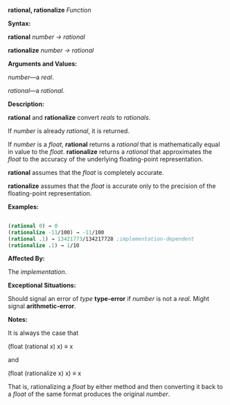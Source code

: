 **rational, rationalize** *Function* 



**Syntax:** 



**rational** *number → rational* 



**rationalize** *number → rational* 



**Arguments and Values:** 



*number*—a *real*. 



*rational*—a *rational*. 



**Description:** 



**rational** and **rationalize** convert *reals* to *rationals*. 



If *number* is already *rational*, it is returned. 



If *number* is a *float*, **rational** returns a *rational* that is mathematically equal in value to the *float*. **rationalize** returns a *rational* that approximates the *float* to the accuracy of the underlying floating-point representation. 



**rational** assumes that the *float* is completely accurate. 



**rationalize** assumes that the *float* is accurate only to the precision of the floating-point representation. 



**Examples:**
```lisp
 
(rational 0) → 0 
(rationalize -11/100) → -11/100 
(rational .1) → 13421773/134217728 ;implementation-dependent 
(rationalize .1) → 1/10 

```
**Affected By:** 



The *implementation*. 



**Exceptional Situations:** 



Should signal an error of *type* **type-error** if *number* is not a *real*. Might signal **arithmetic-error**. 



 



 



**Notes:** 



It is always the case that 



(float (rational x) x) *≡* x 



and 



(float (rationalize x) x) *≡* x 



That is, rationalizing a *float* by either method and then converting it back to a *float* of the same format produces the original *number*. 



